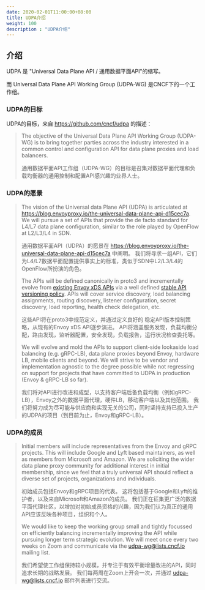 ```yaml
---
date: 2020-02-01T11:00:00+08:00
title: UDPA介绍
weight: 100
description : "UDPA介绍"
---
```




## 介绍

UDPA 是 "Universal Data Plane API / 通用数据平面API"的缩写。

而 Universal Data Plane API Working Group (UDPA-WG) 是CNCF下的一个工作组。

### UDPA的目标

UDPA的目标，来自 https://github.com/cncf/udpa 的描述：

> The objective of the Universal Data Plane API Working Group (UDPA-WG) is to bring together parties across the industry interested in a common control and configuration API for data plane proxies and load balancers.
>
> 通用数据平面API工作组（UDPA-WG）的目标是召集对数据平面代理和负载均衡器的通用控制和配置API感兴趣的业界人士。 

### UDPA的愿景

> The vision of the Universal data Plane API (UDPA) is articulated at https://blog.envoyproxy.io/the-universal-data-plane-api-d15cec7a. We will pursue a set of APIs that provide the de facto standard for L4/L7 data plane configuration, similar to the role played by OpenFlow at L2/L3/L4 in SDN.
>
> 通用数据平面API（UDPA）的愿景在 https://blog.envoyproxy.io/the-universal-data-plane-api-d15cec7a 中阐明。 我们将寻求一组API，它们为L4/L7数据平面配置提供事实上的标准，类似于SDN中L2/L3/L4的OpenFlow所扮演的角色。
>
> The APIs will be defined canonically in proto3 and incrementally evolve from [existing Envoy xDS APIs](https://github.com/envoyproxy/data-plane-api) via a well defined [stable API versioning policy](https://docs.google.com/document/d/1xeVvJ6KjFBkNjVspPbY_PwEDHC7XPi0J5p1SqUXcCl8/edit#). APIs will cover service discovery, load balancing assignments, routing discovery, listener configuration, secret discovery, load reporting, health check delegation, etc.
>
> 这些API将在proto3中规范定义，并通过定义良好的 稳定API版本控制策略，从现有的Envoy xDS API逐步演进。 API将涵盖服务发现，负载均衡分配，路由发现，监听器配置，安全发现，负载报告，运行状况检查委托等。
>
> We will evolve and mold the APIs to support client-side lookaside load balancing (e.g. gRPC-LB), data plane proxies beyond Envoy, hardware LB, mobile clients and beyond. We will strive to be vendor and implementation agnostic to the degree possible while not regressing on support for projects that have committed to UDPA in production (Envoy & gRPC-LB so far).
>
> 我们将对API进行改进和成型，以支持客户端后备负载均衡（例如gRPC-LB），Envoy之外的数据平面代理，硬件LB，移动客户端以及其他范围。 我们将努力成为尽可能与供应商和实现无关的公司，同时坚持支持已投入生产的UDPA的项目（到目前为止，Envoy和gRPC-LB）。

### UDPA的成员

> Initial members will include representatives from the Envoy and gRPC projects. This will include Google and Lyft based maintainers, as well as members from Microsoft and Amazon. We are soliciting the wider data plane proxy community for additional interest in initial membership, since we feel that a truly universal API should reflect a diverse set of projects, organizations and individuals.
>
> 初始成员包括Envoy和gRPC项目的代表。 这将包括基于Google和Lyft的维护者，以及来自Microsoft和Amazon的成员。 我们正在征集更广泛的数据平面代理社区，以增加对初始成员资格的兴趣，因为我们认为真正的通用API应该反映各种项目，组织和个人。
>
> We would like to keep the working group small and tightly focussed on efficiently balancing incrementally improving the API while pursuing longer term strategic evolution. We will meet once every two weeks on Zoom and communicate via the [udpa-wg@lists.cncf.io](https://lists.cncf.io/g/udpa-wg/) mailing list.
>
> 我们希望使工作组保持较小规模，并专注于有效平衡增量改进的API，同时追求长期的战略发展。 我们每两周在Zoom上开会一次，并通过 udpa-wg@lists.cncf.io 邮件列表进行交流。
